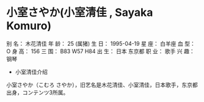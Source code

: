 # 小室さやか(小室清佳 , Sayaka Komuro)



别 名： 木花清佳
年 龄： 25 (属猪)
生 日： 1995-04-19
星 座： 白羊座
血 型： O
身 高： 156
三 围： B83 W57 H84
出 生： 日本 东京都
职 业： 歌手
兴 趣： 钢琴

- 小室清佳介绍

小室さやか（こむろ さやか），旧艺名是木花清佳、小室清佳，日本歌手，东京都出身，コンテンツ3所属。